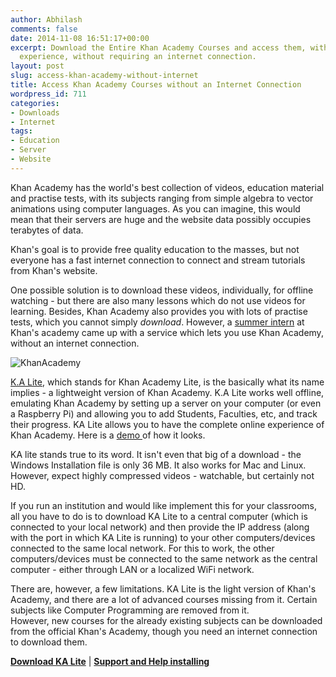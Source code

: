```yaml
---
author: Abhilash
comments: false
date: 2014-11-08 16:51:17+00:00
excerpt: Download the Entire Khan Academy Courses and access them, with the same online
  experience, without requiring an internet connection.
layout: post
slug: access-khan-academy-without-internet
title: Access Khan Academy Courses without an Internet Connection
wordpress_id: 711
categories:
- Downloads
- Internet
tags:
- Education
- Server
- Website
---
```


Khan Academy has the world's best collection of videos, education material and practise tests, with its subjects ranging from simple algebra to vector animations using computer languages. As you can imagine, this would mean that their servers are huge and the website data possibly occupies terabytes of data.

Khan's goal is to provide free quality education to the masses, but not everyone has a fast internet connection to connect and stream tutorials from Khan's website.

One possible solution is to download these videos, individually, for offline watching - but there are also many lessons which do not use videos for learning. Besides, Khan Academy also provides you with lots of practise tests, which you cannot simply _download_. However, a [summer intern](http://jamiealexandre.com/about/) at Khan's academy came up with a service which lets you use Khan Academy, without an internet connection.

![KhanAcademy](https://techcovered.github.io/images/KhanAcademy.png)

[K.A Lite](https://learningequality.org/ka-lite/), which stands for Khan Academy Lite, is the basically what its name implies - a lightweight version of Khan Academy. K.A Lite works well offline, emulating Khan Academy by setting up a server on your computer (or even a Raspberry Pi) and allowing you to add Students, Faculties, etc, and track their progress. KA Lite allows you to have the complete online experience of Khan Academy. Here is a [demo ](http://demo.learningequality.org/)of how it looks.

KA lite stands true to its word. It isn't even that big of a download - the Windows Installation file is only 36 MB. It also works for Mac and Linux. However, expect highly compressed videos - watchable, but certainly not HD.

If you run an institution and would like implement this for your classrooms, all you have to do is to download KA Lite to a central computer (which is connected to your local network) and then provide the IP address (along with the port in which KA Lite is running) to your other computers/devices connected to the same local network. For this to work, the other computers/devices must be connected to the same network as the central computer - either through LAN or a localized WiFi network.

There are, however, a few limitations. KA Lite is the light version of Khan's Academy, and there are a lot of advanced courses missing from it. Certain subjects like Computer Programming are removed from it. However, new courses for the already existing subjects can be downloaded from the official Khan's Academy, though you need an internet connection to download them.

[**Download KA Lite**](https://learningequality.org/ka-lite/#download) | **[Support and Help installing](https://learningequality.org/ka-lite/#support)**

